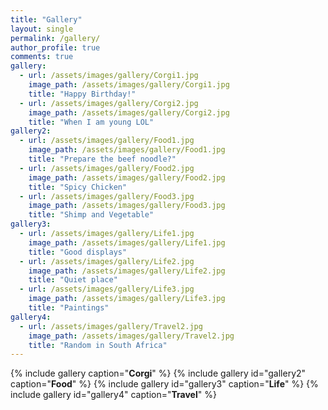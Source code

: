 ```yaml
---
title: "Gallery"
layout: single
permalink: /gallery/
author_profile: true
comments: true
gallery:
  - url: /assets/images/gallery/Corgi1.jpg
    image_path: /assets/images/gallery/Corgi1.jpg
    title: "Happy Birthday!"
  - url: /assets/images/gallery/Corgi2.jpg
    image_path: /assets/images/gallery/Corgi2.jpg
    title: "When I am young LOL"
gallery2:
  - url: /assets/images/gallery/Food1.jpg
    image_path: /assets/images/gallery/Food1.jpg
    title: "Prepare the beef noodle?"
  - url: /assets/images/gallery/Food2.jpg
    image_path: /assets/images/gallery/Food2.jpg
    title: "Spicy Chicken"
  - url: /assets/images/gallery/Food3.jpg
    image_path: /assets/images/gallery/Food3.jpg
    title: "Shimp and Vegetable"
gallery3:
  - url: /assets/images/gallery/Life1.jpg
    image_path: /assets/images/gallery/Life1.jpg
    title: "Good displays"
  - url: /assets/images/gallery/Life2.jpg
    image_path: /assets/images/gallery/Life2.jpg
    title: "Quiet place"  
  - url: /assets/images/gallery/Life3.jpg
    image_path: /assets/images/gallery/Life3.jpg
    title: "Paintings"
gallery4:
  - url: /assets/images/gallery/Travel2.jpg
    image_path: /assets/images/gallery/Travel2.jpg
    title: "Random in South Africa"
---
```


{% include gallery caption="**Corgi**" %}
{% include gallery id="gallery2" caption="**Food**" %}
{% include gallery id="gallery3" caption="**Life**" %}
{% include gallery id="gallery4" caption="**Travel**" %}